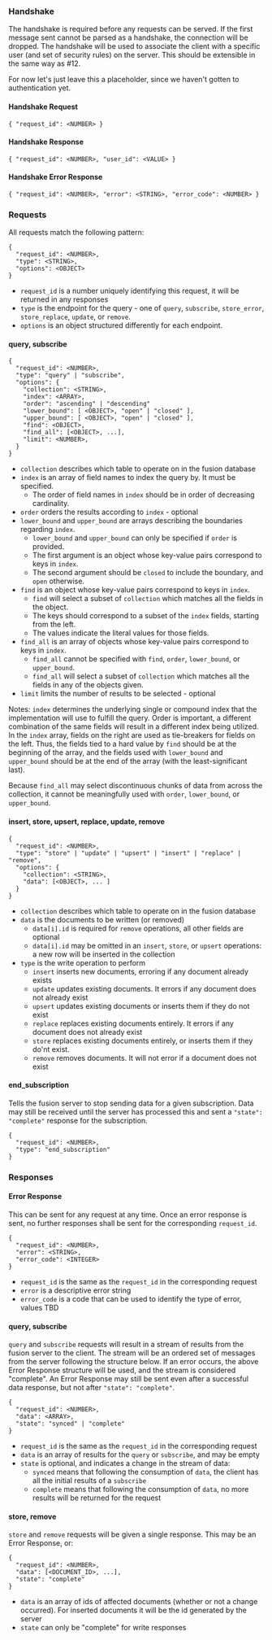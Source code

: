 ### Handshake
The handshake is required before any requests can be served.  If the first message sent cannot be parsed as a handshake, the connection will be dropped.  The handshake will be used to associate the client with a specific user (and set of security rules) on the server.  This should be extensible in the same way as #12.

For now let's just leave this a placeholder, since we haven't gotten to authentication yet.

#### Handshake Request
```
{ "request_id": <NUMBER> }
```

#### Handshake Response
```
{ "request_id": <NUMBER>, "user_id": <VALUE> }
```

#### Handshake Error Response
```
{ "request_id": <NUMBER>, "error": <STRING>, "error_code": <NUMBER> }
```

### Requests

All requests match the following pattern:
```
{
  "request_id": <NUMBER>,
  "type": <STRING>,
  "options": <OBJECT>
}
```
* `request_id` is a number uniquely identifying this request, it will be returned in any responses
* `type` is the endpoint for the query - one of `query`, `subscribe`, `store_error`, `store_replace`, `update`, or `remove`.
* `options` is an object structured differently for each endpoint.


#### query, subscribe

```
{
  "request_id": <NUMBER>,
  "type": "query" | "subscribe",
  "options": {
    "collection": <STRING>,
    "index": <ARRAY>,
    "order": "ascending" | "descending"
    "lower_bound": [ <OBJECT>, "open" | "closed" ],
    "upper_bound": [ <OBJECT>, "open" | "closed" ],
    "find": <OBJECT>,
    "find_all": [<OBJECT>, ...],
    "limit": <NUMBER>,
  }
}
```
* `collection` describes which table to operate on in the fusion database
* `index` is an array of field names to index the query by. It must be specified.
  * The order of field names in `index` should be in order of decreasing cardinality.
* `order` orders the results according to `index` - optional
* `lower_bound` and `upper_bound` are arrays describing the boundaries regarding `index`.
  * `lower_bound` and `upper_bound` can only be specified if `order` is provided.
  * The first argument is an object whose key-value pairs correspond to keys in `index`.
  * The second argument should be `closed` to include the boundary, and `open` otherwise.
* `find` is an object whose key-value pairs correspond to keys in `index`.
  * `find` will select a subset of `collection` which matches all the fields in the object.
  * The keys should correspond to a subset of the `index` fields, starting from the left.
  * The values indicate the literal values for those fields.
* `find_all` is an array of objects whose key-value pairs correspond to keys in `index`.
  * `find_all` cannot be specified with `find`, `order`, `lower_bound`, or `upper_bound`.
  * `find_all` will select a subset of `collection` which matches all the fields in any of the objects given.
* `limit` limits the number of results to be selected - optional

Notes:
`index` determines the underlying single or compound index that the implementation
will use to fulfill the query.  Order is important, a different combination of the
same fields will result in a different index being utilized.  In the `index` array,
fields on the right are used as tie-breakers for fields on the left.  Thus, the
fields tied to a hard value by `find` should be at the beginning of the array,
and the fields used with `lower_bound` and `upper_bound` should be at the end of
the array (with the least-significant last).

Because `find_all` may select discontinuous chunks of data from across the collection,
it cannot be meaningfully used with `order`, `lower_bound`, or `upper_bound`.

#### insert, store, upsert, replace, update, remove

```
{
  "request_id": <NUMBER>,
  "type": "store" | "update" | "upsert" | "insert" | "replace" | "remove",
  "options": {
    "collection": <STRING>,
    "data": [<OBJECT>, ... ]
  }
}
```
* `collection` describes which table to operate on in the fusion database
* `data` is the documents to be written (or removed)
  * `data[i].id` is required for `remove` operations, all other fields are optional
  * `data[i].id` may be omitted in an `insert`, `store`, or `upsert` operations: a new row will be inserted in the collection
* `type` is the write operation to perform
  * `insert` inserts new documents, erroring if any document already exists
  * `update` updates existing documents. It errors if any document does not already exist
  * `upsert` updates existing documents or inserts them if they do not exist
  * `replace` replaces existing documents entirely. It errors if any document does not already exist
  * `store` replaces existing documents entirely, or inserts them if they do'nt exist.
  * `remove` removes documents. It will not error if a document does not exist

#### end_subscription
Tells the fusion server to stop sending data for a given subscription.  Data may still be received until the server has processed this and sent a `"state": "complete"` response for the subscription.
```
{
  "request_id": <NUMBER>,
  "type": "end_subscription"
}
```

### Responses

#### Error Response
This can be sent for any request at any time.  Once an error response is sent, no further responses shall be sent for the corresponding `request_id`.
```
{
  "request_id": <NUMBER>,
  "error": <STRING>,
  "error_code": <INTEGER>
}
```
* `request_id` is the same as the `request_id` in the corresponding request
* `error` is a descriptive error string
* `error_code` is a code that can be used to identify the type of error, values TBD

#### query, subscribe
`query` and `subscribe` requests will result in a stream of results from the fusion server to the client.  The stream will be an ordered set of messages from the server following the structure below.  If an error occurs, the above Error Response structure will be used, and the stream is considered "complete".  An Error Response may still be sent even after a successful data response, but not after `"state": "complete"`.
```
{
  "request_id": <NUMBER>,
  "data": <ARRAY>,
  "state": "synced" | "complete"
}
```
* `request_id` is the same as the `request_id` in the corresponding request
* `data` is an array of results for the `query` or `subscribe`, and may be empty
* `state` is optional, and indicates a change in the stream of data:
  * `synced` means that following the consumption of `data`, the client has all the initial results of a `subscribe`
  * `complete` means that following the consumption of `data`, no more results will be returned for the request

#### store, remove
`store` and `remove` requests will be given a single response.  This may be an Error Response, or:
```
{
  "request_id": <NUMBER>,
  "data": [<DOCUMENT_ID>, ...],
  "state": "complete"
}
```
* `data` is an array of ids of affected documents (whether or not a change occurred). For inserted documents it will be the id generated by the server
* `state` can only be "complete" for write responses

